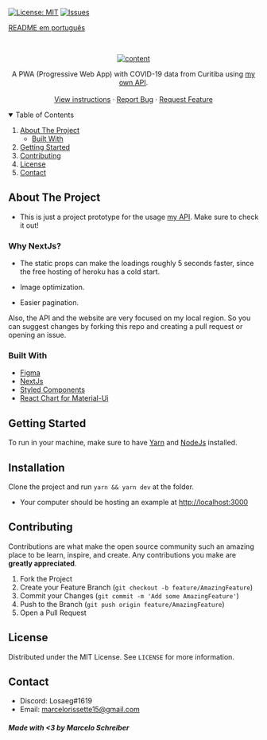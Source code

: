 
[![License: MIT](https://img.shields.io/badge/License-MIT-yellow.svg)](https://opensource.org/licenses/MIT)
[![Issues](https://img.shields.io/badge/Issues-0-red.svg)](https://github.com/marcelo-schreiber/Usage-CWB-covid-api/issues)

[README em português](readme.pt.md)

<br />
<p align="center">
  <a href="https://cwb-covid.vercel.app/" target="_blank" rel="noreferrer">
    <img src="https://cdn.discordapp.com/attachments/685226653764550671/795131919523905556/Home___Cwb_Covid_Meter.gif" alt="content">
  </a>

  <p align="center">
    A PWA (Progressive Web App) with COVID-19 data from Curitiba using <a href="https://github.com/marcelo-schreiber/CWB-COVID-API" target="_blank" rel="noreferrer"> my own API</a>.
    <br />
    <br />
    <a href="#getting-started">View instructions</a>
    ·
    <a href="https://github.com/marcelo-schreiber/Usage-CWB-covid-api/issues">Report Bug</a>
    ·
    <a href="https://github.com/marcelo-schreiber/Usage-CWB-covid-api/issues">Request Feature</a>
  </p>
</p>


<details open="open">
  <summary>Table of Contents</summary>
  <ol>
    <li>
      <a href="#about-the-project">About The Project</a>
      <ul>
        <li><a href="#built-with">Built With</a></li>
      </ul>
    </li>
    <li>
      <a href="#getting-started">Getting Started</a>
    </li>
    <li><a href="#contributing">Contributing</a></li>
    <li><a href="#license">License</a></li>
    <li><a href="#contact">Contact</a></li>
  </ol>
</details>

<!-- ABOUT THE PROJECT -->
## About The Project

- This is just a project prototype for the usage <a href="https://github.com/marcelo-schreiber/CWB-COVID-API" target="_blank" rel="noreferrer"> my API</a>. Make sure to check it out!


### Why NextJs?

- The static props can make the loadings roughly 5 seconds faster, since the free hosting of heroku has a cold start.

- Image optimization.

- Easier pagination.

Also, the API and the website are very focused on my local region. So you can suggest changes by forking this repo and creating a pull request or opening an issue.

<!-- BUILT WITH -->
### Built With

* [Figma](https://www.figma.com/file/PmuSxLBoSK0VdLJ6TwecSB/cwb-covid-meter)
* [NextJs](https://nextjs.org/)
* [Styled Components](https://styled-components.com/)
* [React Chart for Material-Ui](https://devexpress.github.io/devextreme-reactive/react/chart/)


<!-- GETTING STARTED -->
## Getting Started

To run in your machine, make sure to have <a href="https://yarnpkg.com/" target="_blank" rel="noreferrer">Yarn</a> and <a href="https://nodejs.org" target="_blank" rel="noreferrer">NodeJs</a> installed.

## Installation

Clone the project and run `yarn && yarn dev` at the folder.

- Your computer should be hosting an example at <a href="http://localhost:3000">http://localhost:3000</a>

## Contributing

Contributions are what make the open source community such an amazing place to be learn, inspire, and create. Any contributions you make are **greatly appreciated**.

1. Fork the Project
2. Create your Feature Branch (`git checkout -b feature/AmazingFeature`)
3. Commit your Changes (`git commit -m 'Add some AmazingFeature'`)
4. Push to the Branch (`git push origin feature/AmazingFeature`)
5. Open a Pull Request

## License

Distributed under the MIT License. See `LICENSE` for more information.

## Contact

- Discord: Losaeg#1619 
- Email: marcelorissette15@gmail.com


##### Made with <3 by Marcelo Schreiber

